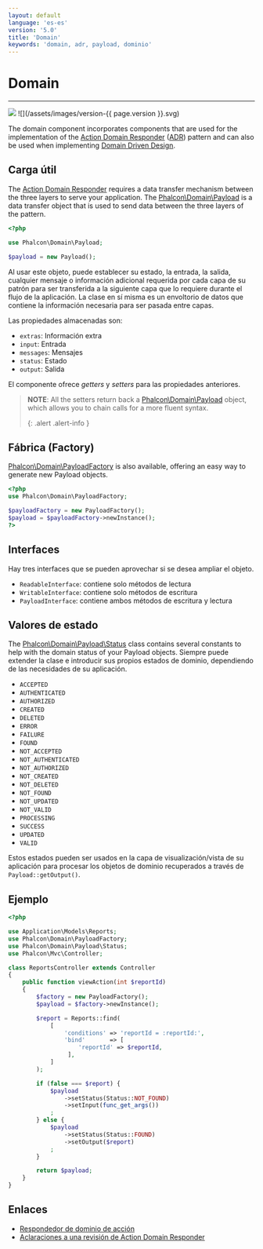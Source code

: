 ```yaml
---
layout: default
language: 'es-es'
version: '5.0'
title: 'Domain'
keywords: 'domain, adr, payload, dominio'
---
```


# Domain
- - -
![](/assets/images/document-status-stable-success.svg) ![](/assets/images/version-{{ page.version }}.svg)

The domain component incorporates components that are used for the implementation of the [Action Domain Responder][adr] ([ADR][adr-jones]) pattern and can also be used when implementing [Domain Driven Design][ddd].

## Carga útil
The [Action Domain Responder][adr] requires a data transfer mechanism between the three layers to serve your application. The [Phalcon\Domain\Payload][payload-payload] is a data transfer object that is used to send data between the three layers of the pattern.

```php
<?php

use Phalcon\Domain\Payload;

$payload = new Payload();
```

Al usar este objeto, puede establecer su estado, la entrada, la salida, cualquier mensaje o información adicional requerida por cada capa de su patrón para ser transferida a la siguiente capa que lo requiere durante el flujo de la aplicación. La clase en sí misma es un envoltorio de datos que contiene la información necesaria para ser pasada entre capas.

Las propiedades almacenadas son:

* `extras`: Información extra
* `input`: Entrada
* `messages`: Mensajes
* `status`: Estado
* `output`: Salida

El componente ofrece *getters* y *setters* para las propiedades anteriores.

> **NOTE**: All the setters return back a [Phalcon\Domain\Payload][payload-payload] object, which allows you to chain calls for a more fluent syntax. 
> 
> {: .alert .alert-info }

## Fábrica (Factory)
[Phalcon\Domain\PayloadFactory][payload-payloadfactory] is also available, offering an easy way to generate new Payload objects.

```php
<?php
use Phalcon\Domain\PayloadFactory;

$payloadFactory = new PayloadFactory();
$payload = $payloadFactory->newInstance();
?>
```

## Interfaces
Hay tres interfaces que se pueden aprovechar si se desea ampliar el objeto.

* `ReadableInterface`: contiene solo métodos de lectura
* `WritableInterface`: contiene solo métodos de escritura
* `PayloadInterface`: contiene ambos métodos de escritura y lectura

## Valores de estado
The [Phalcon\Domain\Payload\Status][payload-status] class contains several constants to help with the domain status of your Payload objects. Siempre puede extender la clase e introducir sus propios estados de dominio, dependiendo de las necesidades de su aplicación.

* `ACCEPTED`
* `AUTHENTICATED`
* `AUTHORIZED`
* `CREATED`
* `DELETED`
* `ERROR`
* `FAILURE`
* `FOUND`
* `NOT_ACCEPTED`
* `NOT_AUTHENTICATED`
* `NOT_AUTHORIZED`
* `NOT_CREATED`
* `NOT_DELETED`
* `NOT_FOUND`
* `NOT_UPDATED`
* `NOT_VALID`
* `PROCESSING`
* `SUCCESS`
* `UPDATED`
* `VALID`

Estos estados pueden ser usados en la capa de visualización/vista de su aplicación para procesar los objetos de dominio recuperados a través de `Payload::getOutput()`.

## Ejemplo
```php
<?php

use Application\Models\Reports;
use Phalcon\Domain\PayloadFactory;
use Phalcon\Domain\Payload\Status;
use Phalcon\Mvc\Controller;

class ReportsController extends Controller
{
    public function viewAction(int $reportId)
    {
        $factory = new PayloadFactory();
        $payload = $factory->newInstance();

        $report = Reports::find(
            [
                'conditions' => 'reportId = :reportId:',
                'bind'       => [
                    'reportId' => $reportId,
                 ],
            ]          
        );

        if (false === $report) {
            $payload
                ->setStatus(Status::NOT_FOUND)
                ->setInput(func_get_args())
            ;
        } else {
            $payload
                ->setStatus(Status::FOUND)
                ->setOutput($report)
            ;
        }

        return $payload;
    }
}   
```

## Enlaces

* [Respondedor de dominio de acción][adr]
* [Aclaraciones a una revisión de Action Domain Responder][adr-clarifications]


[adr]: https://en.wikipedia.org/wiki/Action%E2%80%93domain%E2%80%93responder


[adr]: https://en.wikipedia.org/wiki/Action%E2%80%93domain%E2%80%93responder
[adr-jones]: http://pmjones.io/adr/
[adr-clarifications]: http://paul-m-jones.com/post/2018/12/19/clarifications-to-a-review-of-action-domain-responder/
[ddd]: https://en.wikipedia.org/wiki/Domain-driven_design
[payload-payload]: api/phalcon_domain#domain-payload-payload
[payload-payloadfactory]: api/phalcon_domain#domain-payload-payloadfactory
[payload-status]: api/phalcon_domain#domain-payload-status
   
